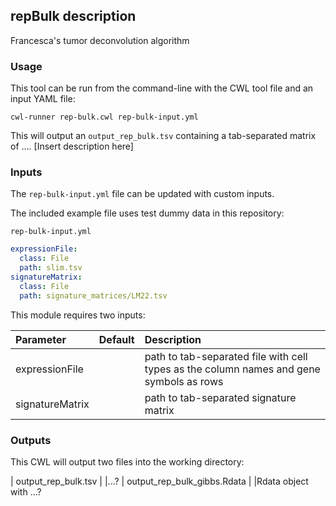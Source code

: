 ## repBulk description
Francesca's tumor deconvolution algorithm

### Usage

This tool can be run from the command-line with the CWL tool file and an input YAML file:

``` shell
cwl-runner rep-bulk.cwl rep-bulk-input.yml 
```

This will output an `output_rep_bulk.tsv` containing a tab-separated matrix of .... [Insert description here]

### Inputs

The `rep-bulk-input.yml` file can be updated with custom inputs. 

The included example file uses test dummy data in this repository:

`rep-bulk-input.yml`
```yaml
expressionFile:
  class: File
  path: slim.tsv
signatureMatrix:
  class: File
  path: signature_matrices/LM22.tsv
```

This module requires two inputs:

| Parameter                 | Default       | Description   |	
| :------------------------ |:-------------:| :-------------|
| expressionFile	       |	           |path to tab-separated file with cell types as the column names and gene symbols as rows
| signatureMatrix         |            |path to tab-separated signature matrix

### Outputs

This CWL will output two files into the working directory: 

| output_rep_bulk.tsv	       |	           |...?
| output_rep_bulk_gibbs.Rdata         |            |Rdata object with ...?
